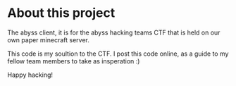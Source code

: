# About this project
The abyss client, it is for the abyss hacking teams CTF that is held on our own paper minecraft server.

This code is my soultion to the CTF. I post this code online, as a guide to my fellow team members to take as insperation :)

Happy hacking!